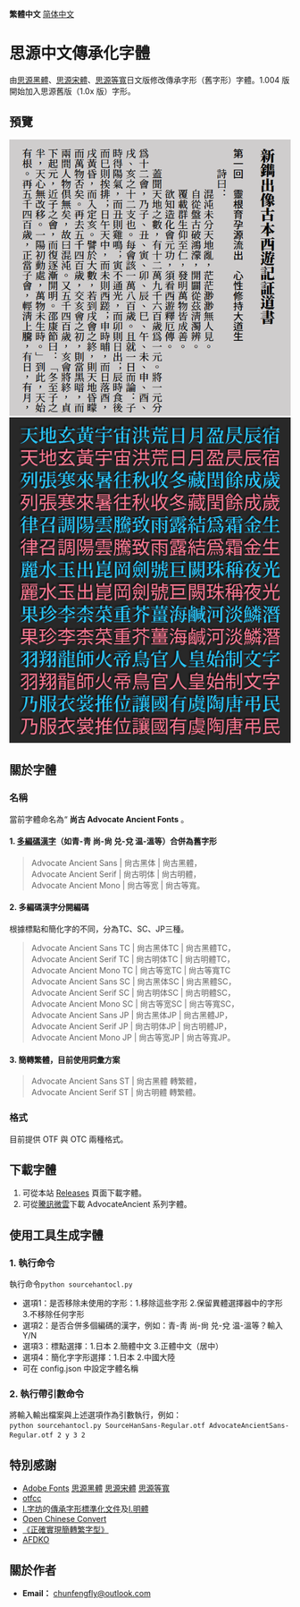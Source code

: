 **繁體中文** [简体中文](./README-SC.md#思源中文传承化字体)

# 思源中文傳承化字體
由[思源黑體](https://github.com/adobe-fonts/source-han-sans)、[思源宋體](https://github.com/adobe-fonts/source-han-serif)、[思源等寬](https://github.com/adobe-fonts/source-han-mono)日文版修改傳承字形（舊字形）字體。1.004 版開始加入思源舊版（1.0x 版）字形。

## 預覽
![image](./pic/aa0001.png)  
![image](./pic/Pic0002.jpg)  
## 關於字體
### 名稱
當前字體命名為“ **尚古 Advocate Ancient Fonts** 。
#### 1. [多編碼漢字](./main/mulcodechar.txt)（如青-靑 尚-尙 兑-兌 温-溫等）合併為舊字形
> Advocate Ancient Sans | 尙古黑体 | 尙古黑體，<br />
> Advocate Ancient Serif | 尙古明体 | 尙古明體，<br />
> Advocate Ancient Mono | 尙古等宽 | 尙古等寬。<br />
#### 2. 多編碼漢字分開編碼
根據標點和簡化字的不同，分為TC、SC、JP三種。<br />
> Advocate Ancient Sans TC | 尙古黑体TC | 尙古黑體TC，<br />
> Advocate Ancient Serif TC | 尙古明体TC | 尙古明體TC，<br />
> Advocate Ancient Mono TC | 尙古等宽TC | 尙古等寬TC<br />
> Advocate Ancient Sans SC | 尙古黑体SC | 尙古黑體SC，<br />
> Advocate Ancient Serif SC | 尙古明体SC | 尙古明體SC，<br />
> Advocate Ancient Mono SC | 尙古等宽SC | 尙古等寬SC，<br />
> Advocate Ancient Sans JP | 尙古黑体JP | 尙古黑體JP，<br />
> Advocate Ancient Serif JP | 尙古明体JP | 尙古明體JP，<br />
> Advocate Ancient Mono JP | 尙古等宽JP | 尙古等寬JP。<br />
#### 3. 簡轉繁體，目前使用詞彙方案
> Advocate Ancient Sans ST | 尙古黑體 轉繁體，<br />
> Advocate Ancient Serif ST | 尙古明體 轉繁體。<br />
### 格式
目前提供 OTF 與 OTC 兩種格式。

## 下載字體
1. 可從本站 [Releases](https://github.com/GuiWonder/SourceHanToClassic/releases) 頁面下載字體。
2. 可從[騰訊微雲](https://share.weiyun.com/VEoOc5xK)下載 AdvocateAncient 系列字體。

## 使用工具生成字體
### 1. 執行命令
執行命令`python sourcehantocl.py`
* 選項1：是否移除未使用的字形：1.移除這些字形 2.保留異體選擇器中的字形 3.不移除任何字形
* 選項2：是否合併多個編碼的漢字，例如：青-靑 尚-尙 兑-兌 温-溫等？輸入Y/N
* 選項3：標點選擇：1.日本 2.簡體中文 3.正體中文（居中）
* 選項4：簡化字字形選擇：1.日本 2.中國大陸
* 可在 config.json 中設定字體名稱
### 2. 執行帶引數命令
將輸入輸出檔案與上述選項作為引數執行，例如：<br /> 
`python sourcehantocl.py SourceHanSans-Regular.otf AdvocateAncientSans-Regular.otf 2 y 3 2`<br />

## 特別感謝
* [Adobe Fonts](https://github.com/adobe-fonts) [思源黑體](https://github.com/adobe-fonts/source-han-sans) [思源宋體](https://github.com/adobe-fonts/source-han-serif) [思源等寬](https://github.com/adobe-fonts/source-han-mono)
* [otfcc](https://github.com/caryll/otfcc)
* [I.字坊](https://github.com/ichitenfont)的[傳承字形標準化文件](https://github.com/ichitenfont/inheritedglyphs)及[I.明體](https://github.com/ichitenfont/I.Ming)
* [Open Chinese Convert](https://github.com/BYVoid/OpenCC) 
* [《正確實現簡轉繁字型》](https://ayaka.shn.hk/s2tfont/hant/)
* [AFDKO](https://github.com/adobe-type-tools/afdko/)
## 關於作者
- **Email：** chunfengfly@outlook.com
